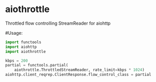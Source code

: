 # aiothrottle
Throttled flow controlling StreamReader for aiohttp

#Usage:
```python
import functools
import aiohttp
import aiothrottle

kbps = 200
partial = functools.partial(
    aiothrottle.ThrottledStreamReader, rate_limit=kbps * 1024)
aiohttp.client_reqrep.ClientResponse.flow_control_class = partial
```
